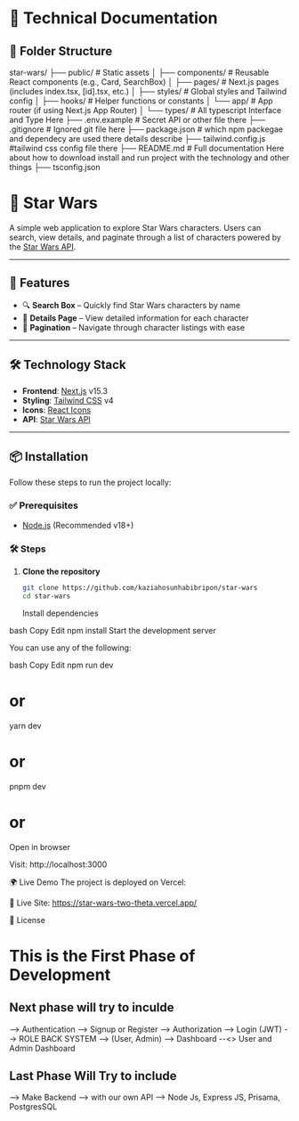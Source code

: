 # 🧾 Technical Documentation

## 📁 Folder Structure

star-wars/
├── public/ # Static assets
│ ├── components/ # Reusable React components (e.g., Card, SearchBox)
│ ├── pages/ # Next.js pages (includes index.tsx, [id].tsx, etc.)
│ ├── styles/ # Global styles and Tailwind config
│ ├── hooks/ # Helper functions or constants
│ └── app/ # App router (if using Next.js App Router)
│ └── types/ # All typescript Interface and Type Here
├── .env.example # Secret API or other file there
├── .gitignore # Ignored git file here
├── package.json # which npm packegae and dependecy are used there details describe
├── tailwind.config.js #tailwind css config file there
├── README.md # Full documentation Here about how to download install and run project with the technology and other things
├── tsconfig.json

# 🌌 Star Wars

A simple web application to explore Star Wars characters. Users can search, view details, and paginate through a list of characters powered by the [Star Wars API](https://akabab.github.io/starwars-api/api/all.json).

---

## 🚀 Features

- 🔍 **Search Box** – Quickly find Star Wars characters by name
- 📄 **Details Page** – View detailed information for each character
- 🔢 **Pagination** – Navigate through character listings with ease

---

## 🛠️ Technology Stack

- **Frontend**: [Next.js](https://nextjs.org/) v15.3
- **Styling**: [Tailwind CSS](https://tailwindcss.com/) v4
- **Icons**: [React Icons](https://react-icons.github.io/react-icons/)
- **API**: [Star Wars API](https://akabab.github.io/starwars-api/api/all.json)

---

## 📦 Installation

Follow these steps to run the project locally:

### ✅ Prerequisites

- [Node.js](https://nodejs.org/) (Recommended v18+)

### 🛠️ Steps

1. **Clone the repository**

   ```bash
   git clone https://github.com/kaziahosunhabibripon/star-wars
   cd star-wars
   ```

   Install dependencies

bash
Copy
Edit
npm install
Start the development server

You can use any of the following:

bash
Copy
Edit
npm run dev

# or

yarn dev

# or

pnpm dev

# or

Open in browser

Visit: http://localhost:3000

🌍 Live Demo
The project is deployed on Vercel:

🔗 Live Site: https://star-wars-two-theta.vercel.app/

📄 License

# This is the First Phase of Development

## Next phase will try to inculde

--> Authentication --> Signup or Register
--> Authorization --> Login (JWT)
--> ROLE BACK SYSTEM --> (User, Admin)
--> Dashboard --<> User and Admin Dashboard

## Last Phase Will Try to include

--> Make Backend --> with our own API --> Node Js, Express JS, Prisama, PostgresSQL
